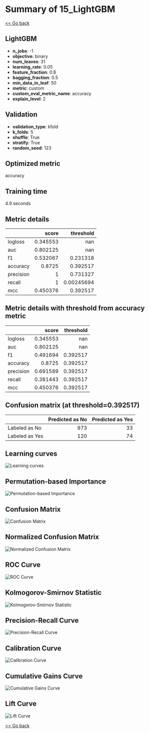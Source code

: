# Summary of 15_LightGBM

[<< Go back](../README.md)


## LightGBM
- **n_jobs**: -1
- **objective**: binary
- **num_leaves**: 31
- **learning_rate**: 0.05
- **feature_fraction**: 0.8
- **bagging_fraction**: 0.5
- **min_data_in_leaf**: 50
- **metric**: custom
- **custom_eval_metric_name**: accuracy
- **explain_level**: 2

## Validation
 - **validation_type**: kfold
 - **k_folds**: 5
 - **shuffle**: True
 - **stratify**: True
 - **random_seed**: 123

## Optimized metric
accuracy

## Training time

4.9 seconds

## Metric details
|           |    score |    threshold |
|:----------|---------:|-------------:|
| logloss   | 0.345553 | nan          |
| auc       | 0.802125 | nan          |
| f1        | 0.532067 |   0.231318   |
| accuracy  | 0.8725   |   0.392517   |
| precision | 1        |   0.731327   |
| recall    | 1        |   0.00245694 |
| mcc       | 0.450376 |   0.392517   |


## Metric details with threshold from accuracy metric
|           |    score |   threshold |
|:----------|---------:|------------:|
| logloss   | 0.345553 |  nan        |
| auc       | 0.802125 |  nan        |
| f1        | 0.491694 |    0.392517 |
| accuracy  | 0.8725   |    0.392517 |
| precision | 0.691589 |    0.392517 |
| recall    | 0.381443 |    0.392517 |
| mcc       | 0.450376 |    0.392517 |


## Confusion matrix (at threshold=0.392517)
|                |   Predicted as No |   Predicted as Yes |
|:---------------|------------------:|-------------------:|
| Labeled as No  |               973 |                 33 |
| Labeled as Yes |               120 |                 74 |

## Learning curves
![Learning curves](learning_curves.png)

## Permutation-based Importance
![Permutation-based Importance](permutation_importance.png)
## Confusion Matrix

![Confusion Matrix](confusion_matrix.png)


## Normalized Confusion Matrix

![Normalized Confusion Matrix](confusion_matrix_normalized.png)


## ROC Curve

![ROC Curve](roc_curve.png)


## Kolmogorov-Smirnov Statistic

![Kolmogorov-Smirnov Statistic](ks_statistic.png)


## Precision-Recall Curve

![Precision-Recall Curve](precision_recall_curve.png)


## Calibration Curve

![Calibration Curve](calibration_curve_curve.png)


## Cumulative Gains Curve

![Cumulative Gains Curve](cumulative_gains_curve.png)


## Lift Curve

![Lift Curve](lift_curve.png)



[<< Go back](../README.md)
